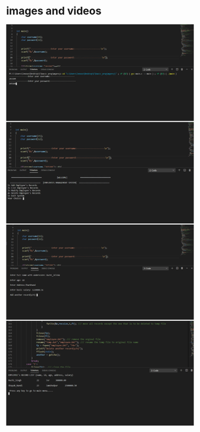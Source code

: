# images and videos

![](https://github.com/265104/Ltts-Proj/blob/master/MiniProject_C/6_ImagesAndVideos/Screenshot%20(99).png)
![](https://github.com/265104/Ltts-Proj/blob/master/MiniProject_C/6_ImagesAndVideos/Screenshot%20(100).png)
![](https://github.com/265104/Ltts-Proj/blob/master/MiniProject_C/6_ImagesAndVideos/Screenshot%20(101).png)
![](https://github.com/265104/Ltts-Proj/blob/master/MiniProject_C/6_ImagesAndVideos/Screenshot%20(105).png)
![]()
